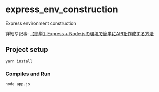 # express_env_construction
Express environment construction

詳細な記事: [【簡単】Express + Node.jsの環境で簡単にAPIを作成する方法](https://it-web-life.com/express_nodejs_api_env)

## Project setup
```
yarn install
```

### Compiles and Run
```
node app.js
```
